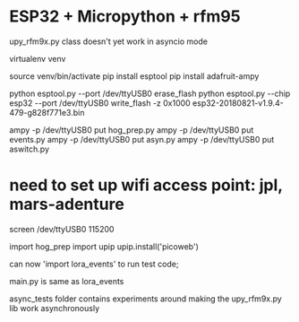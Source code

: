 # ESP32 + Micropython + rfm95

upy_rfm9x.py class doesn't yet work in asyncio mode

virtualenv venv

source venv/bin/activate
pip install esptool
pip install adafruit-ampy

python esptool.py --port /dev/ttyUSB0 erase_flash
python esptool.py --chip esp32 --port /dev/ttyUSB0 write_flash -z 0x1000 esp32-20180821-v1.9.4-479-g828f771e3.bin


ampy -p /dev/ttyUSB0 put hog_prep.py
ampy -p /dev/ttyUSB0 put events.py
ampy -p /dev/ttyUSB0 put asyn.py
ampy -p /dev/ttyUSB0 put aswitch.py

# need to set up wifi access point: jpl, mars-adenture

screen /dev/ttyUSB0 115200

import hog_prep
import upip
upip.install('picoweb')

can now 'import lora_events' to run test code;

main.py is same as lora_events

async_tests folder contains experiments around making the upy_rfm9x.py lib work asynchronously
